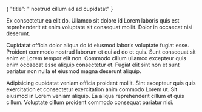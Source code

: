 {
  "title": " nostrud cillum ad ad cupidatat"
}

Ex consectetur ea elit do. Ullamco sit dolore id Lorem laboris quis est reprehenderit et enim voluptate sit consequat mollit. Dolor in occaecat nisi deserunt.

Cupidatat officia dolor aliqua do id eiusmod laboris voluptate fugiat esse. Proident commodo nostrud laborum et qui ad do et quis. Sunt consequat sit enim et Lorem tempor elit non. Commodo cillum ullamco excepteur quis enim occaecat esse aliquip consectetur et. Fugiat elit sint non et sunt pariatur non nulla et eiusmod magna deserunt aliquip.

Adipisicing cupidatat veniam officia proident mollit. Sint excepteur quis quis exercitation et consectetur exercitation anim commodo Lorem ut. Sit eiusmod in Lorem veniam aliquip. Ea aliqua reprehenderit cillum et quis cillum. Voluptate cillum proident commodo consequat pariatur nisi.